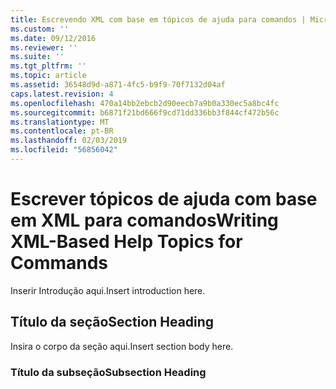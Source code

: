 ```yaml
---
title: Escrevendo XML com base em tópicos de ajuda para comandos | Microsoft Docs
ms.custom: ''
ms.date: 09/12/2016
ms.reviewer: ''
ms.suite: ''
ms.tgt_pltfrm: ''
ms.topic: article
ms.assetid: 36548d9d-a871-4fc5-b9f9-70f7132d04af
caps.latest.revision: 4
ms.openlocfilehash: 470a14bb2ebcb2d90eecb7a9b0a330ec5a8bc4fc
ms.sourcegitcommit: b6871f21bd666f9cd71dd336bb3f844cf472b56c
ms.translationtype: MT
ms.contentlocale: pt-BR
ms.lasthandoff: 02/03/2019
ms.locfileid: "56856042"
---
```

# <a name="writing-xml-based-help-topics-for-commands"></a><span data-ttu-id="bda77-102">Escrever tópicos de ajuda com base em XML para comandos</span><span class="sxs-lookup"><span data-stu-id="bda77-102">Writing XML-Based Help Topics for Commands</span></span>

<span data-ttu-id="bda77-103">Inserir Introdução aqui.</span><span class="sxs-lookup"><span data-stu-id="bda77-103">Insert introduction here.</span></span>

## <a name="section-heading"></a><span data-ttu-id="bda77-104">Título da seção</span><span class="sxs-lookup"><span data-stu-id="bda77-104">Section Heading</span></span>

 <span data-ttu-id="bda77-105">Insira o corpo da seção aqui.</span><span class="sxs-lookup"><span data-stu-id="bda77-105">Insert section body here.</span></span>

### <a name="subsection-heading"></a><span data-ttu-id="bda77-106">Título da subseção</span><span class="sxs-lookup"><span data-stu-id="bda77-106">Subsection Heading</span></span>
